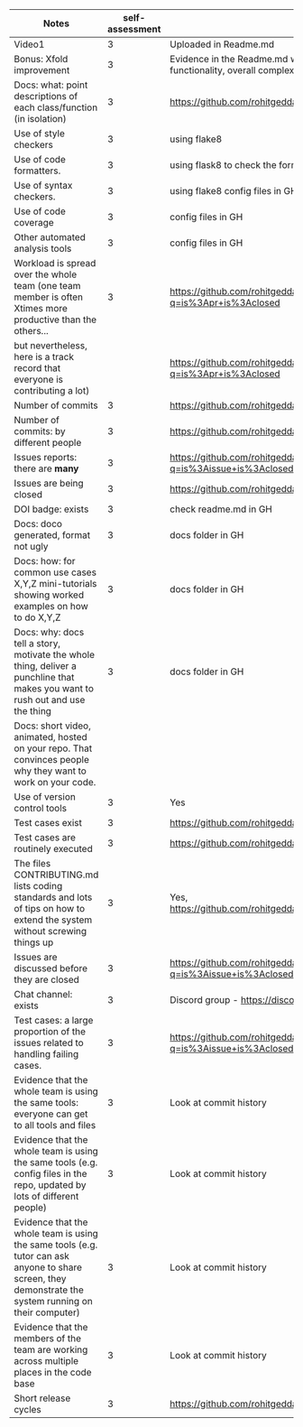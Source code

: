 | Notes                                                                                                                              | self-assessment                                 | evidence                                                                                                       |
|------------------------------------------------------------------------------------------------------------------------------------|---------------------------------|----------------------------------------------------------------------------------------------------------------|
| Video1                                                                                                                             | 3                           |     Uploaded in Readme.md              |
| Bonus: Xfold improvement                                                                                                           | 3                               | Evidence in the Readme.md with metrics. Increased features and functionality, overall complexity, runtime.                          |
| Docs: what: point descriptions of each class/function (in isolation)                                                               | 3                               | https://github.com/rohitgeddam/CityByte/tree/main/docs                                                                                                            |
| Use of style checkers                                                                                                              | 3                              | using flake8                                                                         |
| Use of code formatters.                                                                                                            | 3                              | using flask8 to check the format config files in GH :                                                      |
| Use of syntax checkers.                                                                                                            | 3                                | using flake8 config files in GH:                                                           |
| Use of code coverage                                                                                                               | 3                                 | config files in GH                                                                                             |
| Other automated analysis tools                                                                                                     | 3                               | config files in GH                                                                                             |
| Workload is spread over the whole team (one team member is often Xtimes more productive than the others...                         | 3                                |  https://github.com/rohitgeddam/CityByte/pulls?q=is%3Apr+is%3Aclosed                                                                                                            |
| but nevertheless, here is a track record that everyone is contributing a lot)                                                      |                                 | https://github.com/rohitgeddam/CityByte/pulls?q=is%3Apr+is%3Aclosed                                                                                              |
| Number of commits                                                                                                                  |3                                 | https://github.com/rohitgeddam/CityByte/graphs/commit-activity in GH                                                                                                          |
| Number of commits: by different people                                                                                             |3                                 | https://github.com/rohitgeddam/CityByte/graphs/contributors in GH                                                                                                          |
| Issues reports: there are **many**                                                                                                 | 3                                 | https://github.com/rohitgeddam/CityByte/issues?q=is%3Aissue+is%3Aclosed                                                                                                                |
| Issues are being closed                                                                                                            | 3                                 | https://github.com/rohitgeddam/CityByte/issues evidence in GH                                                                                                 |
| DOI badge: exists                                                                                                                  | 3                                | check readme.md in GH                                                                                                          |
| Docs: doco generated, format not ugly                                                                                              | 3                                | docs folder in GH                                                                                                          |
| Docs: how: for common use cases X,Y,Z mini-tutorials showing worked examples on how to do X,Y,Z                                    | 3                                | docs folder in GH                                                                                               |
| Docs: why: docs tell a story, motivate the whole thing, deliver a punchline that makes you want to rush out and use the thing      | 3                                 |    docs folder in GH                                                                                                             |
| Docs: short video, animated, hosted on your repo. That convinces people why they want to work on your code.                        |                                 |                                                                                                                |
| Use of version control tools                                                                                                        | 3                               |   Yes                                                                                                         |
| Test cases exist                                                                                                                    | 3                                | https://github.com/rohitgeddam/CityByte/blob/main/search/tests.py                                        |
| Test cases are routinely executed                                                                                                   | 3                                | https://github.com/rohitgeddam/CityByte/actions                                                        |
| The files CONTRIBUTING.md lists coding standards and lots of tips on how to extend the system without screwing things up            | 3                               |    Yes, https://github.com/rohitgeddam/CityByte/blob/main/CONTRIBUTING.md                                                                                                            |
| Issues are discussed before they are closed                                                                                         | 3                                |                    https://github.com/rohitgeddam/CityByte/issues?q=is%3Aissue+is%3Aclosed                              |
| Chat channel: exists                                                                                                                | 3                                | Discord group - https://discord.gg/EfcywfB4bR                                                                                        |
| Test cases: a large proportion of the issues related to handling failing cases.                                                     | 3                               | https://github.com/rohitgeddam/CityByte/issues?q=is%3Aissue+is%3Aclosed                                                          |
| Evidence that the whole team is using the same tools: everyone can get to all tools and files                                        | 3                               |                 Look at commit history                                                                                               |
| Evidence that the whole team is using the same tools (e.g. config files in the repo, updated by lots of different people)           | 3                                |      Look at commit history                                                                                                           |
| Evidence that the whole team is using the same tools (e.g. tutor can ask anyone to share screen, they demonstrate the system running on their computer)    |3          |      Look at commit history                                                                                                           |
| Evidence that the members of the team are working across multiple places in the code base                                                            | 3               |        Look at commit history                                                                                                         |
| Short release cycles                                                                                                                                  | 3              | https://github.com/rohitgeddam/CityByte/releases
